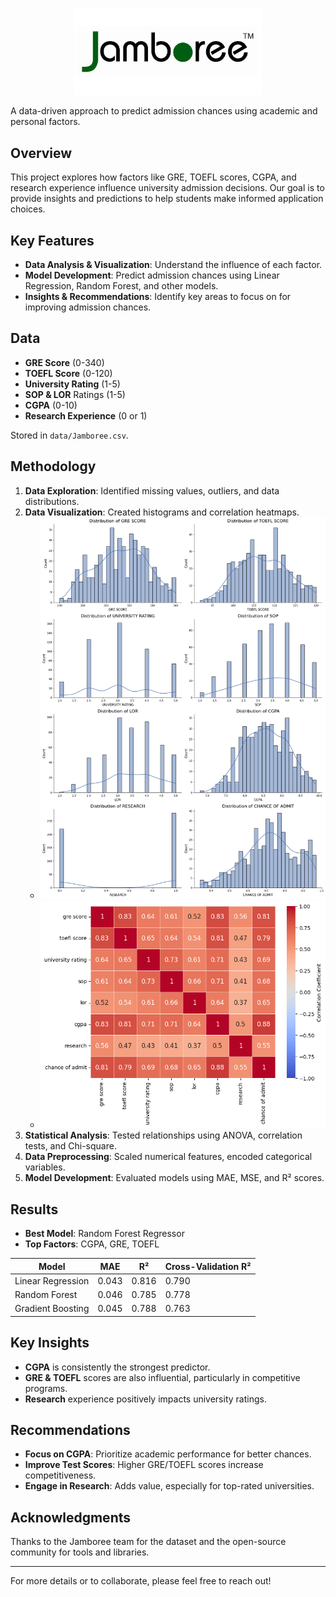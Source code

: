 <!-- # Jamboree Admission Analysis -->
<p align="center">
  <img src="images/jamboree.jpg" alt="Jamboree Logo" width="300">
</p>

A data-driven approach to predict admission chances using academic and personal factors.

## Overview
This project explores how factors like GRE, TOEFL scores, CGPA, and research experience influence university admission decisions. Our goal is to provide insights and predictions to help students make informed application choices.

## Key Features
- **Data Analysis & Visualization**: Understand the influence of each factor.
- **Model Development**: Predict admission chances using Linear Regression, Random Forest, and other models.
- **Insights & Recommendations**: Identify key areas to focus on for improving admission chances.

## Data
- **GRE Score** (0-340)
- **TOEFL Score** (0-120)
- **University Rating** (1-5)
- **SOP & LOR** Ratings (1-5)
- **CGPA** (0-10)
- **Research Experience** (0 or 1)

Stored in `data/Jamboree.csv`.

## Methodology
1. **Data Exploration**: Identified missing values, outliers, and data distributions.
2. **Data Visualization**: Created histograms and correlation heatmaps.
   - ![Histogram](images/histogram.png)
   - ![Correlation Heatmap](images/correlation_heatmap.png)
3. **Statistical Analysis**: Tested relationships using ANOVA, correlation tests, and Chi-square.
4. **Data Preprocessing**: Scaled numerical features, encoded categorical variables.
5. **Model Development**: Evaluated models using MAE, MSE, and R² scores.

## Results
- **Best Model**: Random Forest Regressor
- **Top Factors**: CGPA, GRE, TOEFL

| Model                  | MAE    | R²    | Cross-Validation R² |
|------------------------|--------|--------|---------------------|
| Linear Regression      | 0.043  | 0.816  | 0.790               |
| Random Forest          | 0.046  | 0.785  | 0.778               |
| Gradient Boosting      | 0.045  | 0.788  | 0.763               |

## Key Insights
- **CGPA** is consistently the strongest predictor.
- **GRE & TOEFL** scores are also influential, particularly in competitive programs.
- **Research** experience positively impacts university ratings.

## Recommendations
- **Focus on CGPA**: Prioritize academic performance for better chances.
- **Improve Test Scores**: Higher GRE/TOEFL scores increase competitiveness.
- **Engage in Research**: Adds value, especially for top-rated universities.

## Acknowledgments
Thanks to the Jamboree team for the dataset and the open-source community for tools and libraries.

---
For more details or to collaborate, please feel free to reach out!
